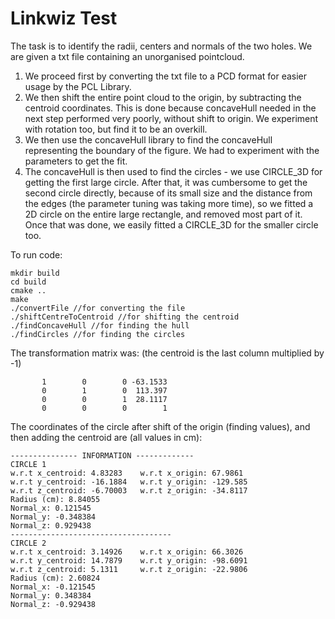 # Linkwiz Test

The task is to identify the radii, centers and normals of the two holes. We are given a txt file containing an unorganised pointcloud.

1. We proceed first by converting the txt file to a PCD format for easier usage by the PCL Library.
2. We then shift the entire point cloud to the origin, by subtracting the centroid coordinates. This is done because concaveHull needed in the next step performed very poorly, without shift to origin. We experiment with rotation too, but find it to be an overkill.
3. We then use the concaveHull library to find the concaveHull representing the boundary of the figure. We had to experiment with the parameters to get the fit.
4. The concaveHull is then used to find the circles - we use CIRCLE_3D for getting the first large circle. After that, it was cumbersome to get the second circle directly, because of its small size and the distance from the edges (the parameter tuning was taking more time), so we fitted a 2D circle on the entire large rectangle, and removed most part of it. Once that was done, we easily fitted a CIRCLE_3D for the smaller circle too.

To run code:
~~~
mkdir build
cd build
cmake ..
make
./convertFile //for converting the file
./shiftCentreToCentroid //for shifting the centroid
./findConcaveHull //for finding the hull
./findCircles //for finding the circles

~~~

The transformation matrix was: (the centroid is the last column multiplied by -1)
~~~
       1        0        0 -63.1533
       0        1        0  113.397
       0        0        1  28.1117
       0        0        0        1
~~~

The coordinates of the circle after shift of the origin (finding values), and then adding the centroid are (all values in cm):
~~~
--------------- INFORMATION -------------
CIRCLE 1
w.r.t x_centroid: 4.83283	 w.r.t x_origin: 67.9861
w.r.t y_centroid: -16.1884	 w.r.t y_origin: -129.585
w.r.t z_centroid: -6.70003	 w.r.t z_origin: -34.8117
Radius (cm): 8.84055
Normal_x: 0.121545
Normal_y: -0.348384
Normal_z: 0.929438
------------------------------------
CIRCLE 2
w.r.t x_centroid: 3.14926	 w.r.t x_origin: 66.3026
w.r.t y_centroid: 14.7879	 w.r.t y_origin: -98.6091
w.r.t z_centroid: 5.1311	 w.r.t z_origin: -22.9806
Radius (cm): 2.60824
Normal_x: -0.121545
Normal_y: 0.348384
Normal_z: -0.929438
~~~